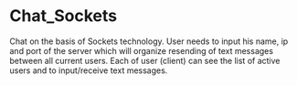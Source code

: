 # Chat_Sockets
Chat on the basis of Sockets technology. User needs to input his name, ip and port of the server which will organize resending of text messages between all current users. Each of user (client) can see the list of active users and to input/receive text messages.
